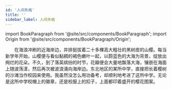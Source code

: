 ```yaml
---
id: '人间失格'
title: ''
sidebar_label: 人间失格
---
```



import BookParagraph from '@site/src/components/BookParagraph';
import Origin from '@site/src/components/BookParagraph/Origin';

<BookParagraph section="一">
&emsp;&emsp;在海浪冲刷的近海岸边，并排挺拔着二十多棵高大粗壮的黑树皮的山樱。每当新学年开始，山樱便与看似黏稠的褐色嫩叶一起，以蔚蓝色的大海为背景，绽放出绚烂的花朵。不久，到了落英缤纷的时节，花瓣便会大量地飘落大海，镶嵌在海面上随波荡漾，然后再次被波浪涌向海岸边。东北地区的某所中学，直接把长着樱树的沙滩当作校园来使用。我虽然没怎么用功备考，却顺利地考进了这所中学。无论是这所中学校帽上的徽章，还是校服上的扣子，上面都印着盛开的樱花图案。
</BookParagraph>

<BookParagraph section="">
&emsp;&emsp;
</BookParagraph>

<Origin book_name="《人间失格》" author="太宰治" />